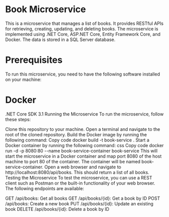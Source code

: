 # Book Microservice
This is a microservice that manages a list of books. It provides RESTful APIs for retrieving, creating, updating, and deleting books. The microservice is implemented using .NET Core, ASP.NET Core, Entity Framework Core, and Docker. The data is stored in a SQL Server database.

# Prerequisites
To run this microservice, you need to have the following software installed on your machine:

# Docker
.NET Core SDK 3.1
Running the Microservice
To run the microservice, follow these steps:

Clone this repository to your machine.
Open a terminal and navigate to the root of the cloned repository.
Build the Docker image by running the following command:
Copy code
docker build -t book-service .
Start a Docker container by running the following command:
css
Copy code
docker run -d -p 8080:80 --name book-service-container book-service
This will start the microservice in a Docker container and map port 8080 of the host machine to port 80 of the container. The container will be named book-service-container.
Open a web browser and navigate to http://localhost:8080/api/books. This should return a list of all books.
Testing the Microservice
To test the microservice, you can use a REST client such as Postman or the built-in functionality of your web browser. The following endpoints are available:

GET /api/books: Get all books
GET /api/books/{id}: Get a book by ID
POST /api/books: Create a new book
PUT /api/books/{id}: Update an existing book
DELETE /api/books/{id}: Delete a book by ID